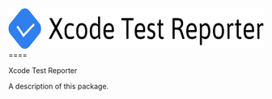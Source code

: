 <center><img src="./Sources/Lib/Html/XcodeTestReporter.svg" height="80px"></center>
====

Xcode Test Reporter


A description of this package.
